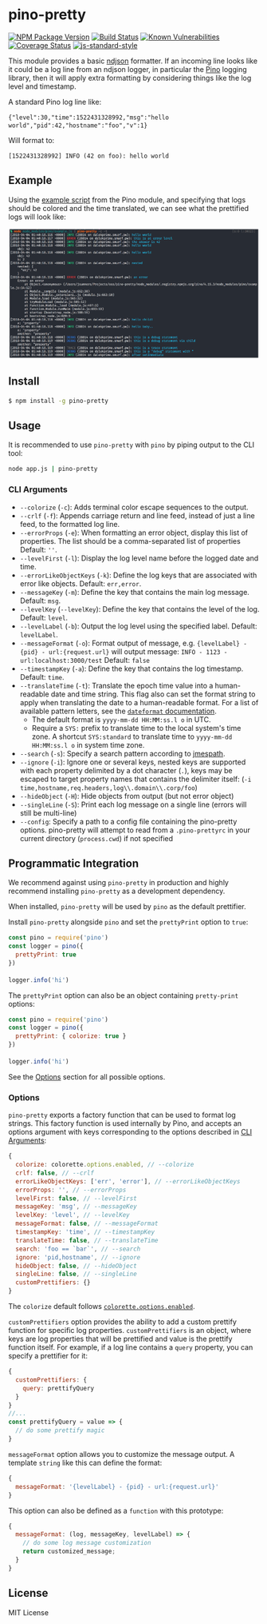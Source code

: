 <a id="intro"></a>
# pino-pretty

[![NPM Package Version](https://img.shields.io/npm/v/pino-pretty)](https://www.npmjs.com/package/pino-pretty)
[![Build Status](https://img.shields.io/github/workflow/status/pinojs/pino-pretty/CI)](https://github.com/pinojs/pino-pretty/actions?query=workflow%3ACI)
[![Known Vulnerabilities](https://snyk.io/test/github/pinojs/pino-pretty/badge.svg)](https://snyk.io/test/github/pinojs/pino-pretty)
[![Coverage Status](https://img.shields.io/coveralls/github/pinojs/pino-pretty)](https://coveralls.io/github/pinojs/pino-pretty?branch=master)
[![js-standard-style](https://img.shields.io/badge/code%20style-standard-brightgreen.svg?style=flat)](https://standardjs.com/)

This module provides a basic [ndjson](http://ndjson.org/) formatter. If an
incoming line looks like it could be a log line from an ndjson logger, in
particular the [Pino](https://getpino.io/) logging library, then it will apply
extra formatting by considering things like the log level and timestamp.

A standard Pino log line like:

```
{"level":30,"time":1522431328992,"msg":"hello world","pid":42,"hostname":"foo","v":1}
```

Will format to:

```
[1522431328992] INFO (42 on foo): hello world
```

<a id="example"></a>
## Example

Using the [example script][exscript] from the Pino module, and specifying
that logs should be colored and the time translated, we can see what the
prettified logs will look like:

![demo](demo.png)

[exscript]: https://github.com/pinojs/pino/blob/fc4c83b/example.js

<a id="install"></a>
## Install

```sh
$ npm install -g pino-pretty
```

<a id="usage"></a>
## Usage

It is recommended to use `pino-pretty` with `pino`
by piping output to the CLI tool:

```sh
node app.js | pino-pretty
```

<a id="cliargs"></a>
### CLI Arguments

- `--colorize` (`-c`): Adds terminal color escape sequences to the output.
- `--crlf` (`-f`): Appends carriage return and line feed, instead of just a line
  feed, to the formatted log line.
- `--errorProps` (`-e`): When formatting an error object, display this list
  of properties. The list should be a comma-separated list of properties Default: `''`.
- `--levelFirst` (`-l`): Display the log level name before the logged date and time.
- `--errorLikeObjectKeys` (`-k`): Define the log keys that are associated with
  error like objects. Default: `err,error`.
- `--messageKey` (`-m`): Define the key that contains the main log message.
  Default: `msg`.
- `--levelKey` (`--levelKey`): Define the key that contains the level of the log.
  Default: `level`.
- `--levelLabel` (`-b`): Output the log level using the specified label.
  Default: `levelLabel`.
- `--messageFormat` (`-o`): Format output of message, e.g. `{levelLabel} - {pid} - url:{request.url}` will output message: `INFO - 1123 - url:localhost:3000/test`
  Default: `false`
- `--timestampKey` (`-a`): Define the key that contains the log timestamp.
  Default: `time`.
- `--translateTime` (`-t`): Translate the epoch time value into a human-readable
  date and time string. This flag also can set the format string to apply when
  translating the date to a human-readable format. For a list of available pattern
  letters, see the [`dateformat` documentation](https://www.npmjs.com/package/dateformat).
  - The default format is `yyyy-mm-dd HH:MM:ss.l o` in UTC.
  - Require a `SYS:` prefix to translate time to the local system's time zone. A
    shortcut `SYS:standard` to translate time to `yyyy-mm-dd HH:MM:ss.l o` in
    system time zone.
- `--search` (`-s`): Specify a search pattern according to
  [jmespath](http://jmespath.org/).
- `--ignore` (`-i`): Ignore one or several keys, nested keys are supported with each property delimited by a dot character (`.`), 
  keys may be escaped to target property names that contains the delimiter itself: 
  (`-i time,hostname,req.headers,log\\.domain\\.corp/foo`)
- `--hideObject` (`-H`): Hide objects from output (but not error object)
- `--singleLine` (`-S`): Print each log message on a single line (errors will still be multi-line)
- `--config`: Specify a path to a config file containing the pino-pretty options.  pino-pretty will attempt to read from a `.pino-prettyrc` in your current directory (`process.cwd`) if not specified

<a id="integration"></a>
## Programmatic Integration

We recommend against using `pino-pretty` in production and highly
recommend installing `pino-pretty` as a development dependency.

When installed, `pino-pretty` will be used by `pino` as the default
prettifier.

Install `pino-pretty` alongside `pino` and set the
`prettyPrint` option to `true`:

```js
const pino = require('pino')
const logger = pino({
  prettyPrint: true
})

logger.info('hi')
```

The `prettyPrint` option can also be an object containing `pretty-print`
options:

```js
const pino = require('pino')
const logger = pino({
  prettyPrint: { colorize: true }
})

logger.info('hi')
```

See the [Options](#options) section for all possible options.

<a id="options"></a>
### Options

`pino-pretty` exports a factory function that can be used to format log strings.
This factory function is used internally by Pino, and accepts an options argument
with keys corresponding to the options described in [CLI Arguments](#cliargs):

```js
{
  colorize: colorette.options.enabled, // --colorize
  crlf: false, // --crlf
  errorLikeObjectKeys: ['err', 'error'], // --errorLikeObjectKeys
  errorProps: '', // --errorProps
  levelFirst: false, // --levelFirst
  messageKey: 'msg', // --messageKey
  levelKey: 'level', // --levelKey
  messageFormat: false, // --messageFormat
  timestampKey: 'time', // --timestampKey
  translateTime: false, // --translateTime
  search: 'foo == `bar`', // --search
  ignore: 'pid,hostname', // --ignore
  hideObject: false, // --hideObject
  singleLine: false, // --singleLine
  customPrettifiers: {}
}
```

The `colorize` default follows
[`colorette.options.enabled`](https://github.com/jorgebucaran/colorette#optionsenabled).

`customPrettifiers` option provides the ability to add a custom prettify function
for specific log properties. `customPrettifiers` is an object, where keys are
log properties that will be prettified and value is the prettify function itself.
For example, if a log line contains a `query` property,
you can specify a prettifier for it:
```js
{
  customPrettifiers: {
    query: prettifyQuery
  }
}
//...
const prettifyQuery = value => {
  // do some prettify magic
}
```

`messageFormat` option allows you to customize the message output. A template `string` like this can define the format:
```js
{
  messageFormat: '{levelLabel} - {pid} - url:{request.url}'
}
```
This option can also be defined as a `function` with this prototype:
```js
{
  messageFormat: (log, messageKey, levelLabel) => {
    // do some log message customization
    return customized_message;
  }
}
```

<a id="license"><a>
## License

MIT License
